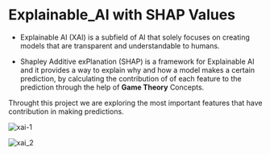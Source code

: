 # Explainable_AI with SHAP Values

 - Explainable AI (XAI) is a subfield of AI that solely focuses on creating models that are transparent and understandable to humans.

 - Shapley Additive exPlanation (SHAP) is a framework for Explainable AI and it provides a way to explain why and how a model makes a certain prediction, by calculating the contribution of of each feature to the prediction through the help of <b>Game Theory</b> Concepts.

Throught this project we are exploring the most important features that have contribution in making predictions.


![xai-1](https://github.com/jomoziqu/Explainable_AI-SHAP/assets/67217808/b2bb6b87-acae-4f22-89f2-fb7a57c8b655)


![xai_2](https://github.com/jomoziqu/Explainable_AI-SHAP/assets/67217808/35edfdb0-a380-479f-bad8-ca058c907fba)
